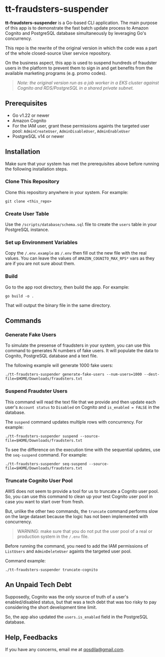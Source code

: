 # tt-fraudsters-suspender

**tt-fraudsters-suspender** is a Go-based CLI application. The main purpose of this app is to demonstrate the fast batch update process to Amazon Cognito and PostgreSQL database simultaneously by leveraging Go's concurrency.

This repo is the rewrite of the original version in which the code was a part of the whole closed-source User service repository.

On the business aspect, this app is used to suspend hundreds of fraudster users in the platform to prevent them to sign in and get benefits from the available marketing programs (e.g. promo codes).

> *Note: the original version run as a job worker in a EKS cluster against Cognito and RDS/PostgreSQL in a shared private subnet.*

## Prerequisites

* Go v1.22 or newer
* Amazon Cognito
* For the IAM user, grant these permissions againts the targeted user pool: `AdminCreateUser`, `AdminDisableUser`, `AdminEnableUser`
* PostgreSQL v14 or newer

## Installation

Make sure that your system has met the prerequisites above before running the following installation steps.

### Clone This Repository

Clone this repository anywhere in your system. For example:
```
git clone <this_repo>
```

### Create User Table

Use the `/scripts/database/schema.sql` file to create the `users` table in your PostgreSQL instance.

### Set up Environment Variables

Copy the `/.env.example` as `/.env` then fill out the new file with the real values. You can leave the values of `AMAZON_COGNITO_MAX_RPS*` vars as they are if you are not sure about them.

### Build

Go to the app root directory, then build the app. For example:

```
go build -o .
```

That will output the binary file in the same directory.

## Commands

### Generate Fake Users

To simulate the presense of fraudsters in your system, you can use this command to generates N numbers of fake users. It will populate the data to Cognito, PostgreSQL database and a text file.

The following example will generate 1000 fake users:
```
./tt-fraudsters-suspender generate-fake-users --num-users=1000 --dest-file=$HOME/Downloads/fraudsters.txt
```

### Suspend Fraudster Users

This command will read the text file that we provide and then update each user's `Account status` to `Disabled` on Cognito and `is_enabled = FALSE` in the database.

The `suspend` command updates multiple rows with concurrency. For example:
```
./tt-fraudsters-suspender suspend --source-file=$HOME/Downloads/fraudsters.txt
```

To see the difference on the execution time with the sequential updates, use the `seq-suspend` command. For example:
```
./tt-fraudsters-suspender seq-suspend --source-file=$HOME/Downloads/fraudsters.txt
```

### Truncate Cognito User Pool

AWS does not seem to provide a tool for us to truncate a Cognito user pool. So, you can use this command to clean up your test Cognito user pool in case you want to start over from fresh.

But, unlike the other two commands, the `truncate` command performs slow on the large dataset because the logic has not been implemented with concurrency.

> WARNING: make sure that you do not put the user pool of a real or production system in the `/.env` file.

Before running the command, you need to add the IAM permissions of `ListUsers` and `AdminDeleteUser` againts the targeted user pool.

Command example:
```
./tt-fraudsters-suspender truncate-cognito
```

## An Unpaid Tech Debt

Supposedly, Cognito was the only source of truth of a user's enabled/disabled status, but that was a tech debt that was too risky to pay considering the short development time limit.

So, the app also updated the `users.is_enabled` field in the PostgreSQL database.

## Help, Feedbacks
If you have any concerns, email me at qosdila@gmail.com.
